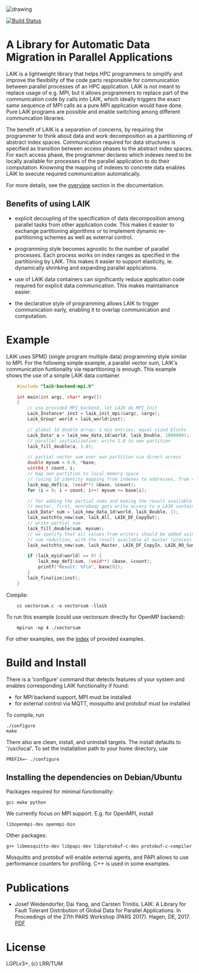 ![drawing](doc/logo/laiklogo.png)

[![Build Status](https://travis-ci.org/envelope-project/laik.svg?branch=master)](https://travis-ci.org/envelope-project/laik)

# A Library for Automatic Data Migration in Parallel Applications

LAIK is a lightweight library that helps HPC programmers to simplify and improve the flexibility of the code parts responsible for communication between parallel processes of an HPC application. LAIK is not meant to replace usage of e.g. MPI, but it allows programmers to replace part of the communication code by calls into LAIK, which ideally triggers the exact same sequence of MPI calls as a pure MPI application would have done. Pure LAIK programs are possible and enable switching among different communcation libraries.

The benefit of LAIK is a separation of concerns, by requiring the programmer to think about data and work decomposition as a partitioning of abstract index spaces. Communication required for data structures is specified as transition between access phases to the abstract index spaces. For each access phase, the programmer declares which indexes need to be locally available for  processes of the parallel application to do their computation. Knowning the mapping of indexes to concrete data enables LAIK to execute required communication automatically.

For more details, see the [overview](doc/Overview.md) section in the documentation.


## Benefits of using LAIK

* explicit decoupling of the specification of data decomposition
  among parallel tasks from other application code.
  This makes it easier to exchange partitioning algorithms or to
  implement dynamic re-partitioning schemes as well as external control.

* programming style becomes agnostic to the number of parallel processes.
  Each process works on index ranges as specified in the partitioning
  by LAIK. This makes it easier to support elasticity, ie. dynamically
  shrinking and expanding parallel applications.

* use of LAIK data containers can significantly reduce application code
  required for explicit data communication. This makes maintainance easier.
  
* the declarative style of programming allows LAIK to trigger communication
  early, enabling it to overlap communication and computation.

  
# Example

LAIK uses SPMD (single program multiple data) programming style similar to MPI.
For the following simple example, a parallel vector sum, LAIK's communication
funtionality via repartitioning is enough. This example shows the use of a
simple LAIK data container.

```C
    #include "laik-backend-mpi.h"

    int main(int argc, char* argv[])
    {
        // use provided MPI backend, let LAIK do MPI_Init
        Laik_Instance* inst = laik_init_mpi(&argc, &argv);
        Laik_Group* world = laik_world(inst);

        // global 1d double array: 1 mio entries, equal sized blocks
        Laik_Data* a = laik_new_data_1d(world, laik_Double, 1000000);
        // parallel initialization: write 1.0 to own partition
        laik_fill_double(a, 1.0);

        // partial vector sum over own partition via direct access
        double mysum = 0.0, *base;
        uint64_t count, i;
        // map own partition to local memory space
        // (using 1d identity mapping from indexes to addresses, from <base>)
        laik_map_def1(a, (void**) &base, &count);
        for (i = 0; i < count; i++) mysum += base[i];

        // for adding the partial sums and making the result available at
        // master, first, everybody gets write access to a LAIK container
        Laik_Data* sum = laik_new_data_1d(world, laik_Double, 1);
        laik_switchto_new(sum, laik_All, LAIK_DF_CopyOut);
        // write partial sum
        laik_fill_double(sum, mysum);
        // we specify that all values from writers should be added using a
        // sum reduction, with the result available at master (process 0)
        laik_switchto_new(sum, laik_Master, LAIK_DF_CopyIn, LAIK_RO_Sum);

        if (laik_myid(world) == 0) {
            laik_map_def1(sum, (void**) &base, &count);
            printf("Result: %f\n", base[0]);
        }
        laik_finalize(inst);
    }
```
Compile:
```
    cc vectorsum.c -o vectorsum -llaik
```
To run this example (could use vectorsum directly for OpenMP backend):
```
    mpirun -np 4 ./vectorsum
```

For other examples, see the [index](examples/README.md) of provided examples.


# Build and Install

There is a 'configure' command that detects features of your system and enables corresponding LAIK functionality if found:
* for MPI backend support, MPI must be installed
* for external control via MQTT, mosquitto and protobuf must be installed

To compile, run

    ./configure
    make

There also are clean, install, and uninstall targets. The install defaults
to '/usr/local'. To set the installation path to your home directory, use

    PREFIX=~ ./configure

## Installing the dependencies on Debian/Ubuntu

Packages required for minimal functionality:

    gcc make python

We currently focus on MPI support. E.g. for OpenMPI, install

    libopenmpi-dev openmpi-bin

Other packages:

    g++ libmosquitto-dev libpapi-dev libprotobuf-c-dev protobuf-c-compiler

Mosquitto and protobuf will enable external agents, and PAPI allows
to use performance counters for profiling. C++ is used in some examples.


# Publications

* Josef Weidendorfer, Dai Yang, and Carsten Trinitis. LAIK: A Library for Fault Tolerant Distribution of Global Data for Parallel Applications. In Proceedings of the 27th PARS Workshop (PARS 2017). Hagen, DE, 2017. [PDF](https://mediatum.ub.tum.de/1375185)


# License

LGPLv3+, (c) LRR/TUM
